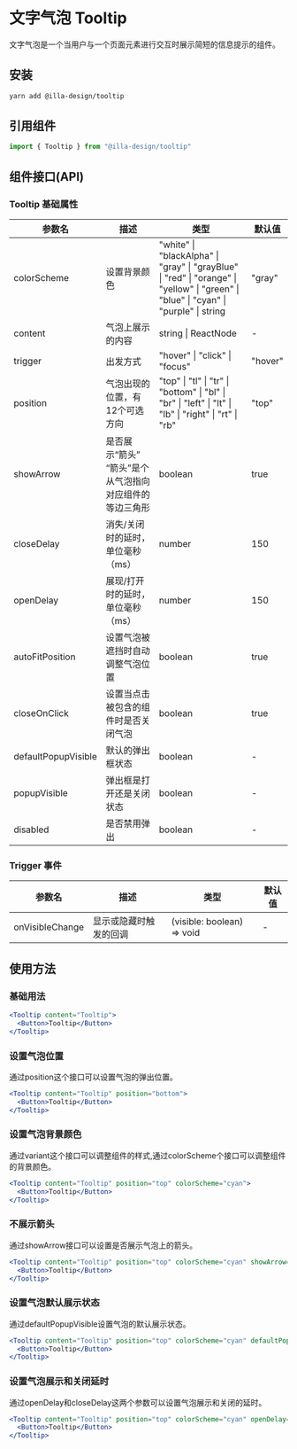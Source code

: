 # 文字气泡 Tooltip

文字气泡是一个当用户与一个页面元素进行交互时展示简短的信息提示的组件。

## 安装

```bash
yarn add @illa-design/tooltip
```

## 引用组件

```jsx
import { Tooltip } from "@illa-design/tooltip"
```

## 组件接口(API)

### Tooltip 基础属性

| 参数名              | 描述                                                    | 类型                                                         | 默认值  |
| ------------------- | ------------------------------------------------------- | ------------------------------------------------------------ | ------- |
| colorScheme         | 设置背景颜色                                            | "white" \| "blackAlpha" \| "gray" \| "grayBlue" \| "red" \| "orange" \| "yellow" \| "green" \| "blue"  \| "cyan" \| "purple" \| string | "gray"  |
| content             | 气泡上展示的内容                                        | string \| ReactNode                                          | -       |
| trigger             | 出发方式                                                | "hover" \| "click" \| "focus"                                | "hover" |
| position            | 气泡出现的位置，有12个可选方向                          | "top" \| "tl" \| "tr" \| "bottom" \| "bl" \| "br" \| "left" \| "lt" \| "lb" \| "right" \| "rt" \| "rb" | "top"   |
| showArrow           | 是否展示“箭头” “箭头”是个从气泡指向对应组件的等边三角形 | boolean                                                      | true    |
| closeDelay          | 消失/关闭时的延时，单位毫秒（ms）                       | number                                                       | 150     |
| openDelay           | 展现/打开时的延时，单位毫秒（ms）                       | number                                                       | 150     |
| autoFitPosition     | 设置气泡被遮挡时自动调整气泡位置                        | boolean                                                      | true    |
| closeOnClick        | 设置当点击被包含的组件时是否关闭气泡                    | boolean                                                      | true    |
| defaultPopupVisible | 默认的弹出框状态                                        | boolean                                                      | -       |
| popupVisible        | 弹出框是打开还是关闭状态                                | boolean                                                      | -       |
| disabled            | 是否禁用弹出                                            | boolean                                                      | -       |

### Trigger 事件

| 参数名          | 描述                   | 类型                       | 默认值 |
| --------------- | ---------------------- | -------------------------- | ------ |
| onVisibleChange | 显示或隐藏时触发的回调 | (visible: boolean) => void | -      |



## 使用方法

### 基础用法

```jsx
<Tooltip content="Tooltip">
  <Button>Tooltip</Button>
</Tooltip>
```

### 设置气泡位置

通过position这个接口可以设置气泡的弹出位置。

```jsx
<Tooltip content="Tooltip" position="bottom">
  <Button>Tooltip</Button>
</Tooltip>
```

### 设置气泡背景颜色

通过variant这个接口可以调整组件的样式,通过colorScheme个接口可以调整组件的背景颜色。

```jsx
<Tooltip content="Tooltip" position="top" colorScheme="cyan">
  <Button>Tooltip</Button>
</Tooltip>
```

### 不展示箭头

通过showArrow接口可以设置是否展示气泡上的箭头。

```jsx
<Tooltip content="Tooltip" position="top" colorScheme="cyan" showArrow={false}>
  <Button>Tooltip</Button>
</Tooltip>
```

### 设置气泡默认展示状态

通过defaultPopupVisible设置气泡的默认展示状态。

```jsx
<Tooltip content="Tooltip" position="top" colorScheme="cyan" defaultPopupVisible>
  <Button>Tooltip</Button>
</Tooltip>
```

### 设置气泡展示和关闭延时

通过openDelay和closeDelay这两个参数可以设置气泡展示和关闭的延时。

```jsx
<Tooltip content="Tooltip" position="top" colorScheme="cyan" openDelay={1000} closeDelay={1000}>
  <Button>Tooltip</Button>
</Tooltip>
```
